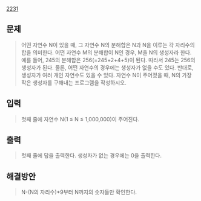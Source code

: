 [2231](https://www.acmicpc.net/problem/2231)

## 문제
>어떤 자연수 N이 있을 때, 그 자연수 N의 분해합은 N과 N을 이루는 각 자리수의 합을 의미한다. 어떤 자연수 M의 분해합이 N인 경우, M을 N의 생성자라 한다. 예를 들어, 245의 분해합은 256(=245+2+4+5)이 된다. 따라서 245는 256의 생성자가 된다. 물론, 어떤 자연수의 경우에는 생성자가 없을 수도 있다. 반대로, 생성자가 여러 개인 자연수도 있을 수 있다.
>자연수 N이 주어졌을 때, N의 가장 작은 생성자를 구해내는 프로그램을 작성하시오.
## 입력
> 첫째 줄에 자연수 N(1 ≤ N ≤ 1,000,000)이 주어진다.
## 출력
> 첫째 줄에 답을 출력한다. 생성자가 없는 경우에는 0을 출력한다.

## 해결방안
>N-(N의 자리수)*9부터 N까지의 숫자들만 확인한다.

